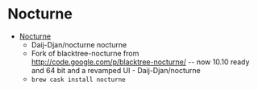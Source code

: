 # Nocturne
- [Nocturne](https://github.com/Daij-Djan/nocturne)
  -  Daij-Djan/nocturne nocturne
  - Fork of blacktree-nocturne from  http://code.google.com/p/blacktree-nocturne/ -- now 10.10 ready and 64 bit and a revamped UI - Daij-Djan/nocturne
  - `brew cask install nocturne`
